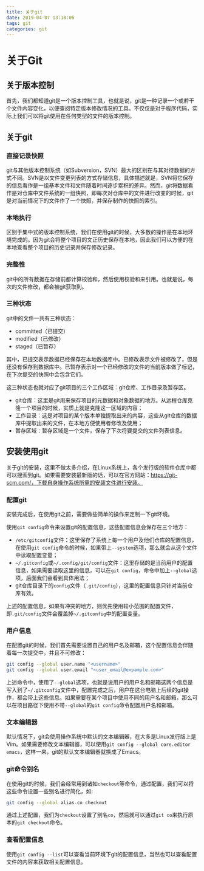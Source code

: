 ```yaml
---
title: 关于git
date: 2019-04-07 13:18:06
tags: git
categories: git
---
```

# 关于Git

## 关于版本控制

首先，我们都知道git是一个版本控制工具，也就是说，git是一种记录一个或若干个文件内容变化，以便查阅特定版本修改情况的工具。不仅仅是对于程序代码，实际上我们可以将git使用在任何类型的文件的版本控制。

## 关于git

### 直接记录快照

git与其他版本控制系统（如Subversion，SVN）最大的区别在与其对待数据的方式不同。SVN是以文件变更列表的方式存储信息，具体描述就是，SVN将它保存的信息看作是一组基本文件和文件随着时间逐步累积的差异。然而，git将数据看作是对仓库中文件系统的一组快照，即每次对仓库中的文件进行改变的时候，git是对当前情况下的文件作了一个快照，并保存制作的快照的索引。

### 本地执行

区别于集中式的版本控制系统，我们在使用git的时候，大多数的操作是在本地环境完成的。因为git会将整个项目的文正历史保存在本地，因此我们可以方便的在本地查看整个项目的历史记录并保存修改记录。

### 完整性

git中的所有数据在存储前都计算校验和，然后使用校验和来引用。也就是说，每次的文件修改，都会被git获取到。

### 三种状态

git中的文件一共有三种状态：

- committed（已提交）
- modified（已修改）
- staged（已暂存）

其中，已提交表示数据已经保存在本地数据库中。已修改表示文件被修改了，但是还没有保存到数据库中。已暂存表示对一个已经修改的文件的当前版本做了标记，在下次提交的快照中会包含它们。

这三种状态也就对应了git项目的三个工作区域：git仓库、工作目录及暂存区。

- git仓库：这里是git用来保存项目的元数据和对象数据的地方。从远程仓库克隆一个项目的时候，实质上就是克隆这一区域的内容；
- 工作目录：这是对项目的某个版本单独提取出来的内容，这些从git仓库的数据库中提取出来的文件，在本地方便使用者修改及使用；
- 暂存区域：暂存区域是一个文件，保存了下次将要提交的文件列表信息。

## 安装使用git

关于git的安装，这里不做太多介绍，在Linux系统上，各个发行版的软件仓库中都可以搜索到git。如果需要安装最新版的话，可以在官方网站：https://git-scm.com/，下载自身操作系统所需的安装文件进行安装。

### 配置git

安装完成后，在使用git之前，需要做些简单的操作来定制一下git环境。

使用`git config`命令来设置git的配置信息，这些配置信息会保存在三个地方：

- `/etc/gitconfig`文件：这里保存了系统上每一个用户及他们仓库的配置信息，在使用`git config`命令的时候，如果带上`--system`选项，那么就会从这个文件中读取配置变量；
- `~/.gitconfig`或`~/.config/git/config`文件：这里存储的是当前用户的配置信息，如果需要读取这里的信息，可以在`git config`，命令中加上`--global`选项，后面我们会看到具体用法；
- git仓库目录下的`config`文件（`.git/config`），这里的配置信息只针对当前仓库有效。

上述的配置信息，如果有冲突的地方，则优先使用较小范围的配置文件，即`.git/config`文件会覆盖掉`~/.gitconfig`中的配置变量。

### 用户信息

在配置git的时候，我们首先需要设置自己的用户名及邮箱，这个配置信息会伴随着每一次提交中，并且不可修改：

```bash
git config --global user.name "<username>"
git config --global user.email "<user_email@expample.com>"
```

上述命令中，使用了`--global`选项，也就是说用户的用户名和邮箱这两个信息是写入到了`~/.gitconfig`文件中，配置完成之后，用户在这台电脑上后续的git操作，都会带上这些信息。如果需要在某个项目中使用不同的用户名和邮箱，那么可以在项目路径下使用不带`--global`的`git config`命令配置用户名和邮箱。

### 文本编辑器

默认情况下，git会使用操作系统中默认的文本编辑器，在大多是Linux发行版上是Vim。如果需要修改文本编辑器，可以使用`git config --global core.editor emacs`，这样一来，git的默认文本编辑器就换成了Emacs。

### git命令别名

在使用git的时候，我们会经常用到诸如`checkout`等命令，通过配置，我们可以将这些命令设置一些别名进行简化，如:

```bash
git config --global alias.co checkout
```

通过上述配置，我们为`checkout`设置了别名`co`，然后就可以通过`git co`来执行原本的`git checkout`命令。

### 查看配置信息

使用`git config --list`可以查看当前环境下git的配置信息，当然也可以查看配置文件的内容来获取相关配置信息。

